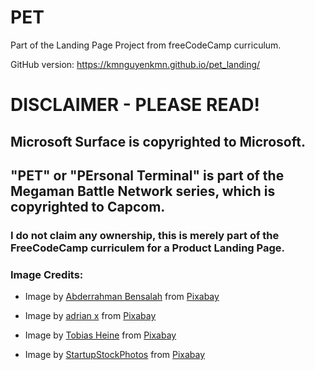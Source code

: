 # PET
Part of the Landing Page Project from freeCodeCamp curriculum.

GitHub version:
https://kmnguyenkmn.github.io/pet_landing/

# DISCLAIMER - PLEASE READ!

## Microsoft Surface is copyrighted to Microsoft.
## "PET" or "PErsonal Terminal" is part of the Megaman Battle Network series, which is copyrighted to Capcom.
### I do not claim any ownership, this is merely part of the FreeCodeCamp curriculem for a Product Landing Page.

### Image Credits:

- Image by <a href="https://pixabay.com/users/Abdouj-12782244/">Abderrahman Bensalah</a> from <a href="https://pixabay.com/?utm_source=link-attribution&amp;utm_medium=referral&amp;utm_campaign=image&amp;utm_content=4275110">Pixabay</a>

- Image by <a href="https://pixabay.com/users/adrian2019-11309617/">adrian x</a> from <a href="https://pixabay.com/?utm_source=link-attribution&amp;utm_medium=referral&amp;utm_campaign=image&amp;utm_content=4947806">Pixabay</a>

- Image by <a href="https://pixabay.com/users/MiRUTH_de-11009816/">Tobias Heine</a> from <a href="https://pixabay.com/?utm_source=link-attribution&amp;utm_medium=referral&amp;utm_campaign=image&amp;utm_content=2585217">Pixabay</a>

- Image by <a href="https://pixabay.com/users/StartupStockPhotos-690514/">StartupStockPhotos</a> from <a href="https://pixabay.com/?utm_source=link-attribution&amp;utm_medium=referral&amp;utm_campaign=image&amp;utm_content=849825">Pixabay</a>
